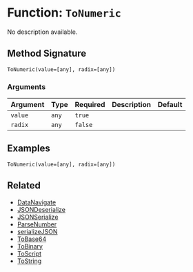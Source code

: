 [comment]: # (Note: This documentation is generated dynamically in the build process.  To modify the contents, change the javadoc on the _invoke method of the BIF class)

# Function: `ToNumeric`

No description available.

## Method Signature
```
ToNumeric(value=[any], radix=[any])
```
### Arguments

| Argument | Type | Required | Description | Default |
|----------|------|----------|-------------|---------|
| `value` | `any` | `true` |  |  |
| `radix` | `any` | `false` |  |  |

## Examples

```
ToNumeric(value=[any], radix=[any])
```

## Related
  * [DataNavigate](DataNavigate.md)
  * [JSONDeserialize](JSONDeserialize.md)
  * [JSONSerialize](JSONSerialize.md)
  * [ParseNumber](ParseNumber.md)
  * [serializeJSON](serializeJSON.md)
  * [ToBase64](ToBase64.md)
  * [ToBinary](ToBinary.md)
  * [ToScript](ToScript.md)
  * [ToString](ToString.md)
